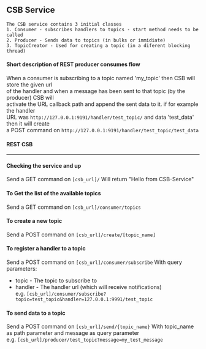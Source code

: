 ## CSB Service
    The CSB service contains 3 initial classes
    1. Consumer - subscribes handlers to topics - start method needs to be called
    2. Producer - Sends data to topics (in bulks or immidiate)
    3. TopicCreator - Used for creating a topic (in a diferent blocking thread)

#### Short description of REST producer consumes flow
When a consumer is subscribing to a topic named 'my_topic' then CSB will store the given url  
of the handler and when a message has been sent to that topic (by the producer) CSB will  
activate the URL callback path and append the sent data to it. if for example the handler  
URL was `http://127.0.0.1:9191/handler/test_topic/` and data 'test_data' then it will create  
a POST command on `http://127.0.0.1:9191/handler/test_topic/test_data` 

#### REST CSB
---
#### Checking the service and up
Send a GET command on `[csb_url]/` Will return "Hello from CSB-Service"

#### To Get the list of the available topics 
Send a GET command on `[csb_url]/consumer/topics`

#### To create a new topic
Send a POST command on `[csb_url]/create/[topic_name]`

#### To register a handler to a topic
Send a POST command on `[csb_url]/consumer/subscribe`
With query parameters:
* topic - The topic to subscribe to
* handler - The handler url (which will receive notifications)  
e.g. `[csb_url]/consumer/subscribe?topic=test_topic&handler=127.0.0.1:9991/test_topic`  

#### To send data to a topic
Send a POST command on `[csb_url]/send/{topic_name}`
With topic_name as path parameter and message as query parameter  
e.g. `[csb_url]/producer/test_topic?message=my_test_message`
